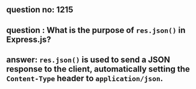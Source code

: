 
      
## question no: 1215

## question : What is the purpose of `res.json()` in Express.js?

## answer: `res.json()` is used to send a JSON response to the client, automatically setting the `Content-Type` header to `application/json`.
      